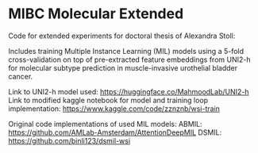# MIBC Molecular Extended

Code for extended experiments for doctoral thesis of Alexandra Stoll:

Includes training Multiple Instance Learning (MIL) models using a 5-fold cross-validation on top of pre-extracted feature embeddings from UNI2-h for molecular subtype prediction in muscle-invasive urothelial bladder cancer.

Link to UNI2-h model used: https://huggingface.co/MahmoodLab/UNI2-h
Link to modified kaggle notebook for model and training loop implementation: https://www.kaggle.com/code/zznznb/wsi-train

Original code implementations of used MIL models:
ABMIL: https://github.com/AMLab-Amsterdam/AttentionDeepMIL
DSMIL: https://github.com/binli123/dsmil-wsi
